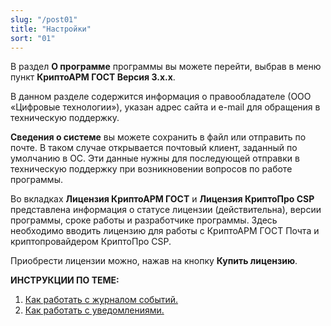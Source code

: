 ```yaml
---
slug: "/post01"
title: "Настройки"
sort: "01"
---
```


В раздел **О программе** программы вы можете перейти, выбрав в меню пункт **КриптоАРМ ГОСТ Версия 3.х.х**.

В данном разделе содержится информация о правообладателе (ООО «Цифровые технологии»), указан адрес сайта и e-mail для обращения в техническую поддержку.

**Сведения о системе** вы можете сохранить в файл или отправить по почте. В таком случае открывается почтовый клиент, заданный по умолчанию в ОС. Эти данные нужны для последующей отправки в техническую поддержку при возникновении вопросов по работе программы.    

Во вкладках **Лицензия КриптоАРМ ГОСТ** и **Лицензия КриптоПро CSP** представлена информация о статусе лицензии (действительна), версии программы, сроке работы и разработчике программы.
Здесь необходимо вводить лицензию для работы с КриптоАРМ ГОСТ Почта и криптопровайдером КриптоПро CSP.

Приобрести лицензии можно, нажав на кнопку **Купить лицензию**.



**ИНСТРУКЦИИ ПО ТЕМЕ:**  
1. [Как работать с журналом событий.](https://docs.cryptoarm.ru/06-v3.2/007-cryptoarm/03-journal)  
2. [Как работать с уведомлениями.](https://docs.cryptoarm.ru/06-v3.2/007-cryptoarm/02-notifications)  